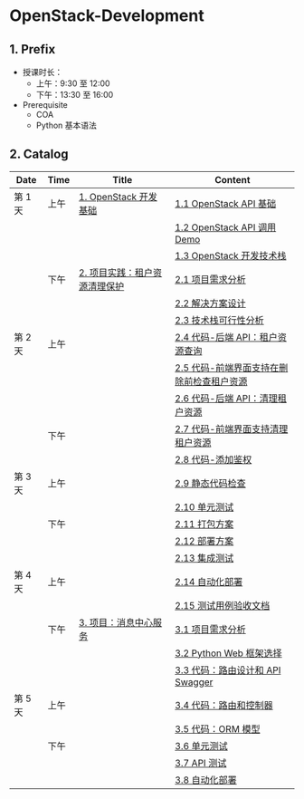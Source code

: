 # OpenStack-Development

## 1. Prefix

- 授课时长：
    - 上午：9:30 至 12:00
    - 下午：13:30 至 16:00
- Prerequisite
    - COA
    - Python 基本语法

## 2. Catalog

| Date | Time | Title | Content |
| ---- | ---- | ----- | ------- |
| 第 1 天 | 上午 | [1. OpenStack 开发基础]() | [1.1 OpenStack API 基础]() |
| | | | [1.2 OpenStack API 调用 Demo]() |
| | | | [1.3 OpenStack 开发技术栈]() |
| | 下午 | [2. 项目实践：租户资源清理保护]() | [2.1 项目需求分析]() |
| | | | [2.2 解决方案设计]() |
| | | | [2.3 技术栈可行性分析]() |
| 第 2 天 | 上午 | | [2.4 代码-后端 API：租户资源查询]() |
| | | | [2.5 代码-前端界面支持在删除前检查租户资源]() |
| | | | [2.6 代码-后端 API：清理租户资源]() |
| | 下午 | | [2.7 代码-前端界面支持清理租户资源]() |
| | | | [2.8 代码-添加鉴权]() |
| 第 3 天 | 上午 | | [2.9 静态代码检查]() |
| | | | [2.10 单元测试]() |
| | 下午 | | [2.11 打包方案]() |
| | | | [2.12 部署方案]() |
| | | | [2.13 集成测试]() |
| 第 4 天 | 上午 | | [2.14 自动化部署]() |
| | | | [2.15 测试用例验收文档]() |
| | 下午 | [3. 项目：消息中心服务]() | [3.1 项目需求分析]() |
| | | | [3.2 Python Web 框架选择]() |
| | | | [3.3 代码：路由设计和 API Swagger]() |
| 第 5 天 | 上午 | | [3.4 代码：路由和控制器]() |
| | | | [3.5 代码：ORM 模型]() |
| | 下午 | | [3.6 单元测试]() |
| | | | [3.7 API 测试]() |
| | | | [3.8 自动化部署]() |
